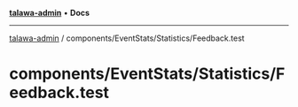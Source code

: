 [**talawa-admin**](../../../../README.md) • **Docs**

***

[talawa-admin](../../../../modules.md) / components/EventStats/Statistics/Feedback.test

# components/EventStats/Statistics/Feedback.test
